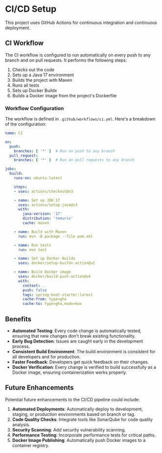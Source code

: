 # CI/CD Setup

This project uses GitHub Actions for continuous integration and continuous deployment.

## CI Workflow

The CI workflow is configured to run automatically on every push to any branch and on pull requests. It performs the following steps:

1. Checks out the code
2. Sets up a Java 17 environment
3. Builds the project with Maven
4. Runs all tests
5. Sets up Docker Buildx
6. Builds a Docker image from the project's Dockerfile

### Workflow Configuration

The workflow is defined in `.github/workflows/ci.yml`. Here's a breakdown of the configuration:

```yaml
name: CI

on:
  push:
    branches: [ '*' ]  # Run on push to any branch
  pull_request:
    branches: [ '*' ]  # Run on pull requests to any branch

jobs:
  build:
    runs-on: ubuntu-latest

    steps:
    - uses: actions/checkout@v3

    - name: Set up JDK 17
      uses: actions/setup-java@v3
      with:
        java-version: '17'
        distribution: 'temurin'
        cache: maven

    - name: Build with Maven
      run: mvn -B package --file pom.xml

    - name: Run tests
      run: mvn test

    - name: Set up Docker Buildx
      uses: docker/setup-buildx-action@v2

    - name: Build Docker image
      uses: docker/build-push-action@v4
      with:
        context: .
        push: false
        tags: spring-boot-starter:latest
        cache-from: type=gha
        cache-to: type=gha,mode=max
```

## Benefits

- **Automated Testing**: Every code change is automatically tested, ensuring that new changes don't break existing functionality.
- **Early Bug Detection**: Issues are caught early in the development process.
- **Consistent Build Environment**: The build environment is consistent for all developers and for production.
- **Faster Feedback**: Developers get quick feedback on their changes.
- **Docker Verification**: Every change is verified to build successfully as a Docker image, ensuring containerization works properly.

## Future Enhancements

Potential future enhancements to the CI/CD pipeline could include:

1. **Automated Deployments**: Automatically deploy to development, staging, or production environments based on branch or tag.
2. **Code Quality Checks**: Integrate tools like SonarQube for code quality analysis.
3. **Security Scanning**: Add security vulnerability scanning.
4. **Performance Testing**: Incorporate performance tests for critical paths.
5. **Docker Image Publishing**: Automatically push Docker images to a container registry.
